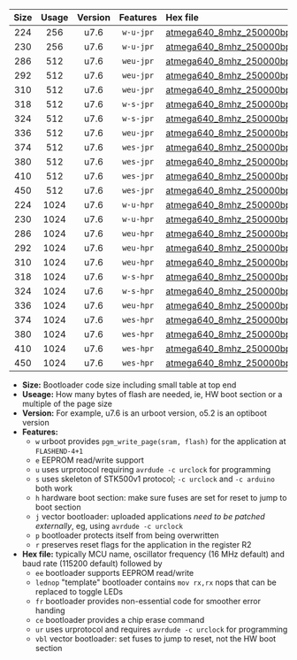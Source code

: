 |Size|Usage|Version|Features|Hex file|
|:-:|:-:|:-:|:-:|:--|
|224|256|u7.6|`w-u-jpr`|[atmega640_8mhz_250000bps_ur_vbl.hex](https://raw.githubusercontent.com/stefanrueger/urboot/main/atmega640_8mhz_250000bps_ur_vbl.hex)|
|230|256|u7.6|`w-u-jpr`|[atmega640_8mhz_250000bps_lednop_ur_vbl.hex](https://raw.githubusercontent.com/stefanrueger/urboot/main/atmega640_8mhz_250000bps_lednop_ur_vbl.hex)|
|286|512|u7.6|`weu-jpr`|[atmega640_8mhz_250000bps_ee_ur_vbl.hex](https://raw.githubusercontent.com/stefanrueger/urboot/main/atmega640_8mhz_250000bps_ee_ur_vbl.hex)|
|292|512|u7.6|`weu-jpr`|[atmega640_8mhz_250000bps_ee_lednop_ur_vbl.hex](https://raw.githubusercontent.com/stefanrueger/urboot/main/atmega640_8mhz_250000bps_ee_lednop_ur_vbl.hex)|
|310|512|u7.6|`weu-jpr`|[atmega640_8mhz_250000bps_ee_lednop_fr_ur_vbl.hex](https://raw.githubusercontent.com/stefanrueger/urboot/main/atmega640_8mhz_250000bps_ee_lednop_fr_ur_vbl.hex)|
|318|512|u7.6|`w-s-jpr`|[atmega640_8mhz_250000bps_vbl.hex](https://raw.githubusercontent.com/stefanrueger/urboot/main/atmega640_8mhz_250000bps_vbl.hex)|
|324|512|u7.6|`w-s-jpr`|[atmega640_8mhz_250000bps_lednop_vbl.hex](https://raw.githubusercontent.com/stefanrueger/urboot/main/atmega640_8mhz_250000bps_lednop_vbl.hex)|
|336|512|u7.6|`weu-jpr`|[atmega640_8mhz_250000bps_ee_lednop_fr_ce_ur_vbl.hex](https://raw.githubusercontent.com/stefanrueger/urboot/main/atmega640_8mhz_250000bps_ee_lednop_fr_ce_ur_vbl.hex)|
|374|512|u7.6|`wes-jpr`|[atmega640_8mhz_250000bps_ee_vbl.hex](https://raw.githubusercontent.com/stefanrueger/urboot/main/atmega640_8mhz_250000bps_ee_vbl.hex)|
|380|512|u7.6|`wes-jpr`|[atmega640_8mhz_250000bps_ee_lednop_vbl.hex](https://raw.githubusercontent.com/stefanrueger/urboot/main/atmega640_8mhz_250000bps_ee_lednop_vbl.hex)|
|410|512|u7.6|`wes-jpr`|[atmega640_8mhz_250000bps_ee_lednop_fr_vbl.hex](https://raw.githubusercontent.com/stefanrueger/urboot/main/atmega640_8mhz_250000bps_ee_lednop_fr_vbl.hex)|
|450|512|u7.6|`wes-jpr`|[atmega640_8mhz_250000bps_ee_lednop_fr_ce_vbl.hex](https://raw.githubusercontent.com/stefanrueger/urboot/main/atmega640_8mhz_250000bps_ee_lednop_fr_ce_vbl.hex)|
|224|1024|u7.6|`w-u-hpr`|[atmega640_8mhz_250000bps_ur.hex](https://raw.githubusercontent.com/stefanrueger/urboot/main/atmega640_8mhz_250000bps_ur.hex)|
|230|1024|u7.6|`w-u-hpr`|[atmega640_8mhz_250000bps_lednop_ur.hex](https://raw.githubusercontent.com/stefanrueger/urboot/main/atmega640_8mhz_250000bps_lednop_ur.hex)|
|286|1024|u7.6|`weu-hpr`|[atmega640_8mhz_250000bps_ee_ur.hex](https://raw.githubusercontent.com/stefanrueger/urboot/main/atmega640_8mhz_250000bps_ee_ur.hex)|
|292|1024|u7.6|`weu-hpr`|[atmega640_8mhz_250000bps_ee_lednop_ur.hex](https://raw.githubusercontent.com/stefanrueger/urboot/main/atmega640_8mhz_250000bps_ee_lednop_ur.hex)|
|310|1024|u7.6|`weu-hpr`|[atmega640_8mhz_250000bps_ee_lednop_fr_ur.hex](https://raw.githubusercontent.com/stefanrueger/urboot/main/atmega640_8mhz_250000bps_ee_lednop_fr_ur.hex)|
|318|1024|u7.6|`w-s-hpr`|[atmega640_8mhz_250000bps.hex](https://raw.githubusercontent.com/stefanrueger/urboot/main/atmega640_8mhz_250000bps.hex)|
|324|1024|u7.6|`w-s-hpr`|[atmega640_8mhz_250000bps_lednop.hex](https://raw.githubusercontent.com/stefanrueger/urboot/main/atmega640_8mhz_250000bps_lednop.hex)|
|336|1024|u7.6|`weu-hpr`|[atmega640_8mhz_250000bps_ee_lednop_fr_ce_ur.hex](https://raw.githubusercontent.com/stefanrueger/urboot/main/atmega640_8mhz_250000bps_ee_lednop_fr_ce_ur.hex)|
|374|1024|u7.6|`wes-hpr`|[atmega640_8mhz_250000bps_ee.hex](https://raw.githubusercontent.com/stefanrueger/urboot/main/atmega640_8mhz_250000bps_ee.hex)|
|380|1024|u7.6|`wes-hpr`|[atmega640_8mhz_250000bps_ee_lednop.hex](https://raw.githubusercontent.com/stefanrueger/urboot/main/atmega640_8mhz_250000bps_ee_lednop.hex)|
|410|1024|u7.6|`wes-hpr`|[atmega640_8mhz_250000bps_ee_lednop_fr.hex](https://raw.githubusercontent.com/stefanrueger/urboot/main/atmega640_8mhz_250000bps_ee_lednop_fr.hex)|
|450|1024|u7.6|`wes-hpr`|[atmega640_8mhz_250000bps_ee_lednop_fr_ce.hex](https://raw.githubusercontent.com/stefanrueger/urboot/main/atmega640_8mhz_250000bps_ee_lednop_fr_ce.hex)|

- **Size:** Bootloader code size including small table at top end
- **Useage:** How many bytes of flash are needed, ie, HW boot section or a multiple of the page size
- **Version:** For example, u7.6 is an urboot version, o5.2 is an optiboot version
- **Features:**
  + `w` urboot provides `pgm_write_page(sram, flash)` for the application at `FLASHEND-4+1`
  + `e` EEPROM read/write support
  + `u` uses urprotocol requiring `avrdude -c urclock` for programming
  + `s` uses skeleton of STK500v1 protocol; `-c urclock` and `-c arduino` both work
  + `h` hardware boot section: make sure fuses are set for reset to jump to boot section
  + `j` vector bootloader: uploaded applications *need to be patched externally*, eg, using `avrdude -c urclock`
  + `p` bootloader protects itself from being overwritten
  + `r` preserves reset flags for the application in the register R2
- **Hex file:** typically MCU name, oscillator frequency (16 MHz default) and baud rate (115200 default) followed by
  + `ee` bootloader supports EEPROM read/write
  + `lednop` "template" bootloader contains `mov rx,rx` nops that can be replaced to toggle LEDs
  + `fr` bootloader provides non-essential code for smoother error handing
  + `ce` bootloader provides a chip erase command
  + `ur` uses urprotocol and requires `avrdude -c urclock` for programming
  + `vbl` vector bootloader: set fuses to jump to reset, not the HW boot section
